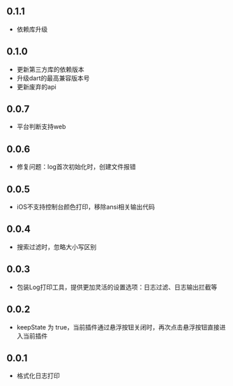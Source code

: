 ## 0.1.1

* 依赖库升级

## 0.1.0

* 更新第三方库的依赖版本
* 升级dart的最高兼容版本号
* 更新废弃的api

## 0.0.7

* 平台判断支持web

## 0.0.6

* 修复问题：log首次初始化时，创建文件报错

## 0.0.5

* iOS不支持控制台颜色打印，移除ansi相关输出代码

## 0.0.4

* 搜索过滤时，忽略大小写区别

## 0.0.3

* 包装Log打印工具，提供更加灵活的设置选项：日志过滤、日志输出拦截等

## 0.0.2

* keepState 为 true，当前插件通过悬浮按钮关闭时，再次点击悬浮按钮直接进入当前插件

## 0.0.1

* 格式化日志打印